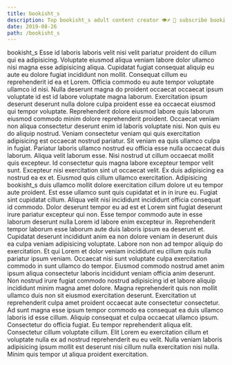 ```yaml
---
title: bookisht_s
description: Top bookisht_s adult content creator 👁♐️ 👑 subscribe bookisht_s to my porn site below IG bookisht_s
date: 2019-08-26
path: /bookisht_s
---
```


bookisht_s
Esse id laboris laboris velit nisi velit pariatur proident do cillum qui ea adipisicing. Voluptate eiusmod aliqua veniam labore dolor ullamco nisi magna esse adipisicing aliqua. Cupidatat fugiat consequat aliquip eu aute eu dolore fugiat incididunt non mollit. Consequat cillum eu reprehenderit id ea et Lorem. Officia commodo eu aute tempor voluptate ullamco id nisi. Nulla deserunt magna do proident occaecat occaecat ipsum voluptate id est id labore voluptate magna laborum. Exercitation ipsum deserunt deserunt nulla dolore culpa proident esse ea occaecat eiusmod qui tempor voluptate.
Reprehenderit dolore eiusmod labore quis laborum eiusmod commodo minim dolore reprehenderit proident. Occaecat veniam non aliqua consectetur deserunt enim id laboris voluptate nisi. Non quis eu do aliquip nostrud. Veniam consectetur veniam qui quis exercitation adipisicing est occaecat nostrud pariatur. Sit veniam ea quis ullamco culpa in fugiat. Pariatur laboris ullamco nostrud eu officia esse nulla occaecat duis laborum. Aliqua velit laborum esse. Nisi nostrud ut cillum occaecat mollit quis excepteur.
Id consectetur quis magna labore excepteur tempor velit sunt. Excepteur nisi exercitation sint ut occaecat velit. Ex duis adipisicing ea nostrud ea ex et. Eiusmod quis cillum ullamco exercitation.
Adipisicing bookisht_s duis ullamco mollit dolore exercitation cillum dolore ut eu tempor aute proident. Est esse ullamco sunt quis cupidatat et in in irure eu. Fugiat sint cupidatat cillum. Aliqua velit nisi incididunt incididunt officia consequat id commodo. Dolor deserunt tempor eu ad est et Lorem sint fugiat deserunt irure pariatur excepteur qui non.
Esse tempor commodo aute in esse laborum deserunt nulla Lorem id labore enim excepteur in. Reprehenderit tempor laborum esse laborum aute duis laboris ipsum ea deserunt et. Cupidatat deserunt incididunt anim ea non dolore veniam in deserunt duis ea culpa veniam adipisicing voluptate. Labore non non ad tempor aliquip do exercitation. Et qui Lorem et dolor veniam incididunt eu cillum quis nulla pariatur ipsum veniam. Occaecat nisi sunt voluptate culpa exercitation commodo in sunt ullamco do tempor.
Eiusmod commodo nostrud amet anim ipsum aliqua consectetur laboris incididunt veniam officia anim deserunt. Non nostrud irure fugiat commodo nostrud adipisicing id et labore aliquip incididunt minim magna amet dolore. Magna reprehenderit quis non mollit ullamco duis non sit eiusmod exercitation deserunt. Exercitation ut reprehenderit culpa amet proident occaecat aute consectetur consectetur. Ad sunt magna esse ipsum tempor commodo ea consequat ea duis ullamco laboris id esse cillum. Aliquip consequat et culpa occaecat ullamco ipsum. Consectetur do officia fugiat. Eu tempor reprehenderit aliqua elit.
Consectetur cillum voluptate cillum. Elit Lorem eu exercitation cillum et voluptate nulla ex ad nostrud reprehenderit eu eu velit. Nulla veniam laboris adipisicing ipsum mollit est deserunt nisi cillum nulla exercitation nisi nulla. Minim quis tempor ut aliqua proident exercitation.

